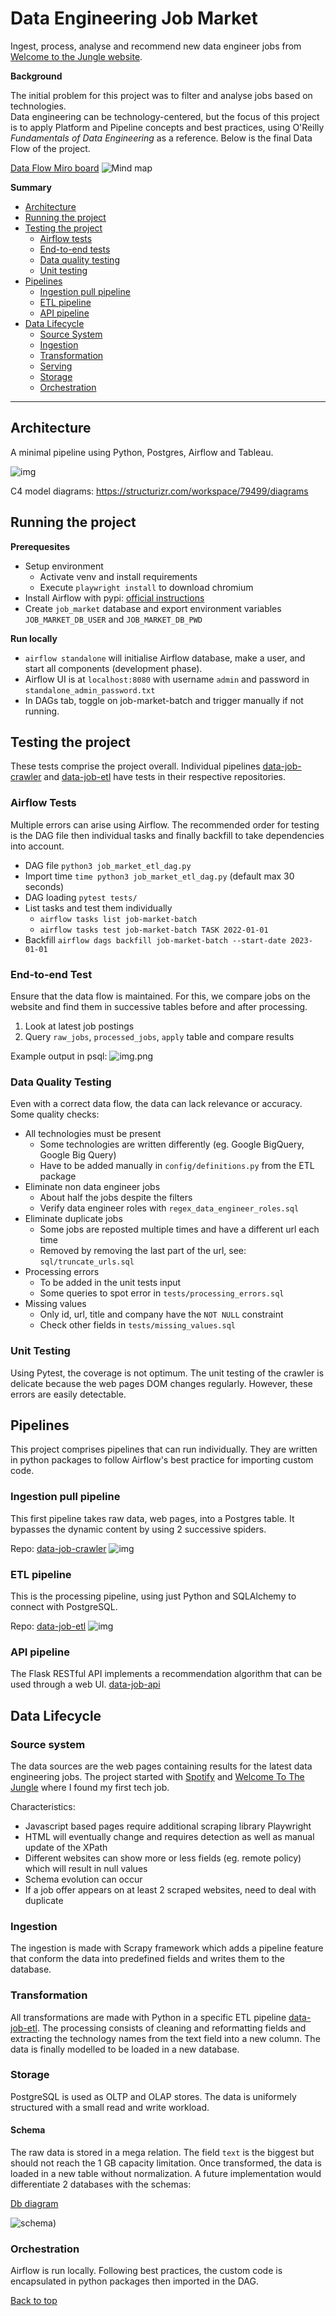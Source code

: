 # Data Engineering Job Market

Ingest, process, analyse and recommend new data engineer jobs from [Welcome to the Jungle website](https://www.welcometothejungle.com/fr/jobs?query=data%20engineer&page=1). 

**Background**

The initial problem for this project was to filter and analyse jobs based on technologies.  
Data engineering can be technology-centered, but the focus of this project is to apply Platform and Pipeline concepts and best practices, 
using O'Reilly *Fundamentals of Data Engineering* as a reference. 
Below is the final Data Flow of the project.

[Data Flow Miro board](https://miro.com/welcomeonboard/NUtFWUhHSTRoNU1uZG5IZVFBbFl1cUh1VXN4bGUxMmJkR3ZwNVNPa05nMHZRT1c3WWZ1a1JSR2hUd2lzdm1oanwzMDc0NDU3MzYxNTA0MTQ0MjcwfDI=?share_link_id=594368920393)
![Mind map](https://github.com/FelitaD/job-market-batch/blob/main/docs/Mind%20Map.jpg)

**Summary**

- [Architecture](#architecture)
- [Running the project](#running-the-project)
- [Testing the project](#testing-the-project)
  - [Airflow tests](#airflow-tests)
  - [End-to-end tests](#end-to-end-tests)
  - [Data quality testing](#data-quality-testing)
  - [Unit testing](#unit-testing)
- [Pipelines](#pipelines)
  - [Ingestion pull pipeline](#ingestion-pull-pipeline)
  - [ETL pipeline](#etl-pipeline)
  - [API pipeline](#api-pipeline)
- [Data Lifecycle](#data-lifecycle)
  - [Source System](#source-system)
  - [Ingestion](#ingestion)
  - [Transformation](#transformation)
  - [Serving](#serving)
  - [Storage](#storage)
  - [Orchestration](#orchestration)


****

## Architecture

A minimal pipeline using Python, Postgres, Airflow and Tableau.

![img](docs/data_lifecycle.jpg)

C4 model diagrams: https://structurizr.com/workspace/79499/diagrams

## Running the project

**Prerequesites**

- Setup environment 
  - Activate venv and install requirements
  - Execute `playwright install` to download chromium
- Install Airflow with pypi: [official instructions](https://airflow.apache.org/docs/apache-airflow/stable/installation/installing-from-pypi.html)
- Create `job_market` database and export environment variables `JOB_MARKET_DB_USER` and `JOB_MARKET_DB_PWD`   

**Run locally**

- ```airflow standalone``` will initialise Airflow database, make a user, and start all components (development phase).<br>  
- Airflow UI is at `localhost:8080` with username `admin` and password in `standalone_admin_password.txt`
- In DAGs tab, toggle on job-market-batch and trigger manually if not running.  

## Testing the project

These tests comprise the project overall. 
Individual pipelines [data-job-crawler](https://github.com/FelitaD/data-job-crawler) 
and [data-job-etl](https://github.com/FelitaD/data-job-etl) have tests in their respective repositories.

### Airflow Tests

Multiple errors can arise using Airflow. 
The recommended order for testing is the DAG file then individual tasks and finally backfill to take dependencies into account.
- DAG file
`python3 job_market_etl_dag.py`
- Import time `time python3 job_market_etl_dag.py` (default max 30 seconds) 
- DAG loading `pytest tests/`
- List tasks and test them individually
  - `airflow tasks list job-market-batch`
  - `airflow tasks test job-market-batch TASK 2022-01-01`
- Backfill `airflow dags backfill job-market-batch --start-date 2023-01-01`

### End-to-end Test

Ensure that the data flow is maintained. For this, we compare jobs on the website and find them in successive tables before and after processing.
1. Look at latest job postings
2. Query `raw_jobs`, `processed_jobs`, `apply` table and compare results

Example output in psql:
![img.png](docs/output_junior_view.png)

### Data Quality Testing

Even with a correct data flow, the data can lack relevance or accuracy. Some quality checks:
- All technologies must be present 
  - Some technologies are written differently (eg. Google BigQuery, Google Big Query)
  - Have to be added manually in `config/definitions.py` from the ETL package
- Eliminate non data engineer jobs
  - About half the jobs despite the filters
  - Verify data engineer roles with `regex_data_engineer_roles.sql`
- Eliminate duplicate jobs 
  - Some jobs are reposted multiple times and have a different url each time
  - Removed by removing the last part of the url, see: `sql/truncate_urls.sql`
- Processing errors
  - To be added in the unit tests input
  - Some queries to spot error in `tests/processing_errors.sql` 
- Missing values
  - Only id, url, title and company have the `NOT NULL` constraint
  - Check other fields in `tests/missing_values.sql`

### Unit Testing

Using Pytest, the coverage is not optimum.
The unit testing of the crawler is delicate because the web pages DOM changes regularly. 
However, these errors are easily detectable.

## Pipelines

This project comprises pipelines that can run individually. 
They are written in python packages to follow Airflow's best practice for importing custom code.

### Ingestion pull pipeline

This first pipeline takes raw data, web pages, into a Postgres table. It bypasses the dynamic content by using 2 successive spiders. 

Repo: [data-job-crawler](https://github.com/FelitaD/data-job-crawler)
![img](docs/ingestion_data_flow.jpg)

### ETL pipeline

This is the processing pipeline, using just Python and SQLAlchemy to connect with PostgreSQL.

Repo: [data-job-etl](https://github.com/FelitaD/data-job-etl)
![img](docs/etl_pipeline.jpg)

### API pipeline

The Flask RESTful API implements a recommendation algorithm that can be used through a web UI.
[data-job-api](https://github.com/FelitaD/data-job-api)

## Data Lifecycle

### Source system

The data sources are the web pages containing results for the latest data engineering jobs.  The project started with [Spotify](https://www.lifeatspotify.com/jobs?c=engineering&c=data&l=london&l=stockholm&l=remote-emea&l=paris) and [Welcome To The Jungle](https://www.welcometothejungle.com/fr/jobs?page={page_number}&aroundQuery=&query=data%20engineer&refinementList%5Bcontract_type_names.fr%5D%5B%5D=CDI&refinementList%5Bcontract_type_names.fr%5D%5B%5D=CDD%20%2F%20Temporaire&refinementList%5Bcontract_type_names.fr%5D%5B%5D=Autres&refinementList%5Bcontract_type_names.fr%5D%5B%5D=VIE&refinementList%5Bcontract_type_names.fr%5D%5B%5D=Freelance) where I found my first tech job.

Characteristics:
- Javascript based pages require additional scraping library Playwright
- HTML will eventually change and requires detection as well as manual update of the XPath
- Different websites can show more or less fields (eg. remote policy) which will result in null values
- Schema evolution can occur
- If a job offer appears on at least 2 scraped websites, need to deal with duplicate

### Ingestion

The ingestion is made with Scrapy framework which adds a pipeline feature that conform the data into predefined fields and writes them to the database.

### Transformation

All transformations are made with Python in a specific ETL pipeline [data-job-etl](https://github.com/FelitaD/data-job-etl).
The processing consists of cleaning and reformatting fields and extracting the technology names from the text field into a new column. The data is finally modelled to be loaded in a new database.

### Storage

PostgreSQL is used as OLTP and OLAP stores. The data is uniformely structured with a small read and write workload.

#### Schema 

The raw data is stored in a mega relation. The field `text` is the biggest but should not reach the 1 GB capacity limitation. 
Once transformed, the data is loaded in a new table without normalization. A future implementation would differentiate 2 databases with the schemas:

[Db diagram](https://dbdiagram.io/d/63dfb687296d97641d7e8b0f)

![schema](docs/db_schema.png))

### Orchestration

Airflow is run locally. Following best practices, the custom code is encapsulated in python packages then imported in the DAG.


[Back to top](#data-engineering-job-market)